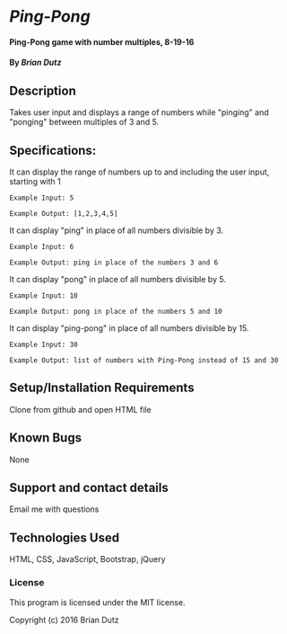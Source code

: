 # _Ping-Pong_

#### Ping-Pong game with number multiples, 8-19-16

#### By _**Brian Dutz**_

## Description

Takes user input and displays a range of numbers while "pinging" and "ponging" between multiples of 3 and 5.

## Specifications:

It can display the range of numbers up to and including the user input, starting with 1

    Example Input: 5

    Example Output: [1,2,3,4,5]

It can display "ping" in place of all numbers divisible by 3.

    Example Input: 6

    Example Output: ping in place of the numbers 3 and 6

It can display "pong" in place of all numbers divisible by 5.

    Example Input: 10

    Example Output: pong in place of the numbers 5 and 10

It can display "ping-pong" in place of all numbers divisible by 15.

    Example Input: 30

    Example Output: list of numbers with Ping-Pong instead of 15 and 30


## Setup/Installation Requirements

Clone from github and open HTML file

## Known Bugs

None

## Support and contact details

Email me with questions

## Technologies Used

HTML, CSS, JavaScript, Bootstrap, jQuery

### License

This program is licensed under the MIT license.

Copyright (c) 2016 Brian Dutz
